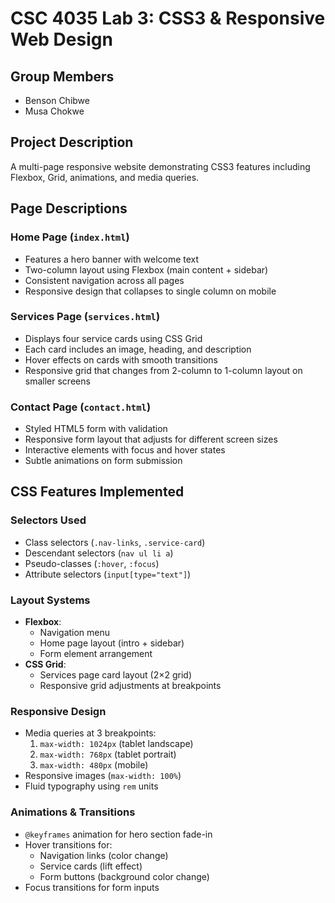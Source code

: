 # CSC 4035 Lab 3: CSS3 & Responsive Web Design

## Group Members
- Benson Chibwe
- Musa Chokwe

## Project Description
A multi-page responsive website demonstrating CSS3 features including Flexbox, Grid, animations, and media queries.

## Page Descriptions

### Home Page (`index.html`)
- Features a hero banner with welcome text
- Two-column layout using Flexbox (main content + sidebar)
- Consistent navigation across all pages
- Responsive design that collapses to single column on mobile

### Services Page (`services.html`)
- Displays four service cards using CSS Grid
- Each card includes an image, heading, and description
- Hover effects on cards with smooth transitions
- Responsive grid that changes from 2-column to 1-column layout on smaller screens

### Contact Page (`contact.html`)
- Styled HTML5 form with validation
- Responsive form layout that adjusts for different screen sizes
- Interactive elements with focus and hover states
- Subtle animations on form submission

## CSS Features Implemented

### Selectors Used
- Class selectors (`.nav-links`, `.service-card`)
- Descendant selectors (`nav ul li a`)
- Pseudo-classes (`:hover`, `:focus`)
- Attribute selectors (`input[type="text"]`)

### Layout Systems
- **Flexbox**:
  - Navigation menu
  - Home page layout (intro + sidebar)
  - Form element arrangement
- **CSS Grid**:
  - Services page card layout (2×2 grid)
  - Responsive grid adjustments at breakpoints

### Responsive Design
- Media queries at 3 breakpoints:
  1. `max-width: 1024px` (tablet landscape)
  2. `max-width: 768px` (tablet portrait)
  3. `max-width: 480px` (mobile)
- Responsive images (`max-width: 100%`)
- Fluid typography using `rem` units

### Animations & Transitions
- `@keyframes` animation for hero section fade-in
- Hover transitions for:
  - Navigation links (color change)
  - Service cards (lift effect)
  - Form buttons (background color change)
- Focus transitions for form inputs

